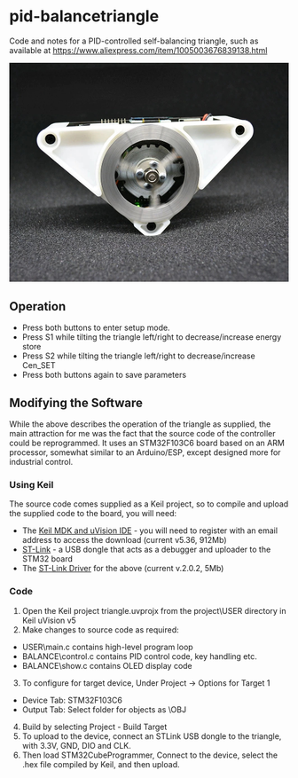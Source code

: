 # pid-balancetriangle
Code and notes for a PID-controlled self-balancing triangle, such as available at https://www.aliexpress.com/item/1005003676839138.html

![](images/balancetriangle.jpg)

## Operation
- Press both buttons to enter setup mode.
- Press S1 while tilting the triangle left/right to decrease/increase energy store
- Press S2 while tilting the triangle left/right to decrease/increase Cen_SET
- Press both buttons again to save parameters

## Modifying the Software
While the above describes the operation of the triangle as supplied, the main attraction for me was the fact that the source code of the controller could be reprogrammed. It uses an STM32F103C6 board based on an ARM processor, somewhat similar to an Arduino/ESP, except designed more for industrial control. 

### Using Keil
The source code comes supplied as a Keil project, so to compile and upload the supplied code to the board, you will need:
- The [Keil MDK and uVision IDE](https://www.keil.com/demo/eval/arm.htm) - you will need to register with an email address to access the download (current v5.36, 912Mb)
- [ST-Link](https://www.ebay.co.uk/itm/313809775705) - a USB dongle that acts as a debugger and uploader to the STM32 board
- The [ST-Link Driver](https://www.st.com/content/st_com/en/products/development-tools/software-development-tools/stm32-software-development-tools/stm32-utilities/stsw-link009.html#get-software) for the above (current v.2.0.2, 5Mb)

### Code
1. Open the Keil project triangle.uvprojx from the project\USER directory in Keil uVision v5
2. Make changes to source code as required:
 - USER\main.c contains high-level program loop
 - BALANCE\control.c contains PID control code, key handling etc.
 - BALANCE\show.c contains OLED display code
3. To configure for target device, Under Project -> Options for Target 1
 - Device Tab: STM32F103C6
 - Output Tab: Select folder for objects as \OBJ
4. Build by selecting Project - Build Target 
5. To upload to the device, connect an STLink USB dongle to the triangle, with 3.3V, GND, DIO and CLK.
6. Then load STM32CubeProgrammer, Connect to the device, select the .hex file compiled by Keil, and then upload. 
